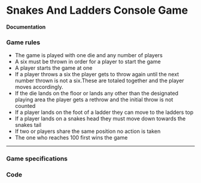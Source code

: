 # Snakes And Ladders Console Game

**Documentation**
###  Game rules
* The game is played with one die and any number of players
* A six must be thrown in order for a player to start the game
* A player starts the game at one
* If a player throws a six the player gets to throw again until the next number thrown is not a six.These are totaled together and the player moves accordingly.
* If the die lands on the floor or lands any other than the designated playing area the player gets a rethrow and the initial throw is not counted
* If a player lands on the foot of a ladder they can move to the ladders top
* If a player lands on a snakes head they must move down towards the snakes tail
* If two or players share the same position no action is taken
* The one who reaches 100 first wins the game

***
### Game specifications


### Code 